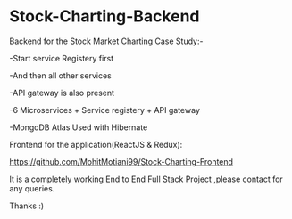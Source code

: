 # Stock-Charting-Backend

Backend for the Stock Market Charting Case Study:-


-Start service Registery first

-And then all other services

-API gateway is also present

-6 Microservices + Service registery + API gateway

-MongoDB Atlas Used with Hibernate


Frontend for the application(ReactJS & Redux):    

https://github.com/MohitMotiani99/Stock-Charting-Frontend

It is a completely working End to End Full Stack Project ,please contact for any queries.


Thanks :)
